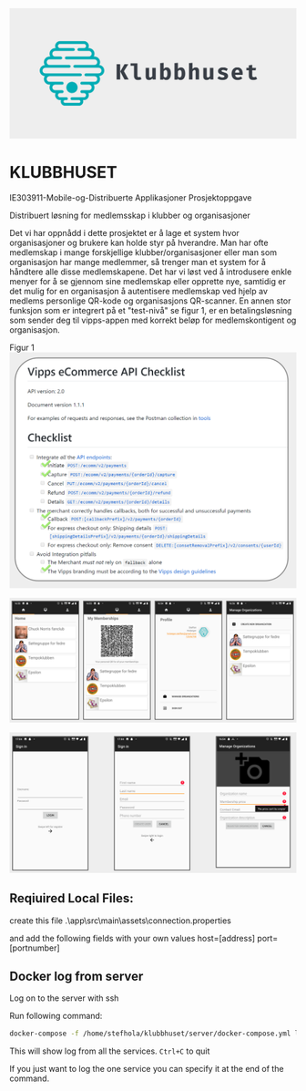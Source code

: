 ![GitHub Logo](Klubbhuset.png)

# KLUBBHUSET
IE303911-Mobile-og-Distribuerte Applikasjoner Prosjektoppgave

Distribuert løsning for medlemsskap i klubber og organisasjoner

Det vi har oppnådd i dette prosjektet er å lage et system hvor organisasjoner og brukere kan holde styr på hverandre. Man har ofte medlemskap i mange forskjellige klubber/organisasjoner eller man som organisasjon har mange medlemmer, så trenger man et system for å håndtere alle disse medlemskapene. Det har vi løst ved å introdusere enkle menyer for å se gjennom sine medlemskap eller opprette nye, samtidig er det mulig for en organisasjon å autentisere medlemskap ved hjelp av medlems personlige QR-kode og organisasjons QR-scanner. En annen stor funksjon som er integrert på et "test-nivå" se figur 1, er en betalingsløsning som sender deg til vipps-appen med korrekt beløp for medlemskontigent og organisasjon.

Figur 1
![Vipps status](figur1.png)

![App](App.png)

![App2](App2.png)

## Reqiuired Local Files:
create this file
.\app\src\main\assets\connection.properties

and add the following fields with your own values
host=[address]
port=[portnumber]



## Docker log from server

Log on to the server with ssh

Run following command: 

```bash
docker-compose -f /home/stefhola/klubbhuset/server/docker-compose.yml logs --follow
```

This will show log from all the services. `Ctrl+C` to quit

If you just want to log the one service you can specify it at the end of the command.
